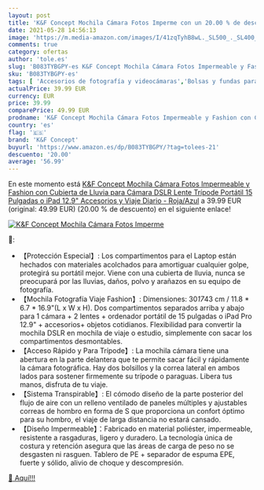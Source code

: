 ```yaml
---
layout: post
title: 'K&F Concept Mochila Cámara Fotos Imperme con un 20.00 % de descuento'
date: 2021-05-28 14:56:13
image: 'https://m.media-amazon.com/images/I/41zqTyhB8wL._SL500_._SL400_.jpg'
comments: true
category: ofertas
author: 'tole.es'
slug: 'B083TYBGPY-es K&F Concept Mochila Cámara Fotos Impermeable y Fashion con...'
sku: 'B083TYBGPY-es'
tags: [ 'Accesorios de fotografía y videocámaras','Bolsas y fundas para cámaras,  videocámaras y prismáticos','Electrónica','Fotografía y videocámaras','Mochilas para cámaras','k&f concept','mochila', ]
actualPrice: 39.99 EUR
currency: EUR
price: 39.99
comparePrice: 49.99 EUR
prodname: 'K&F Concept Mochila Cámara Fotos Impermeable y Fashion con Cubierta de Lluvia para Cámara DSLR  Lente  Trípode  Portátil 15 Pulgadas o iPad 12.9"  Accesorios y Viaje Diario - Roja/Azul'
country: 'es'
flag: '🇪🇸'
brand: 'K&F Concept'
buyurl: 'https://www.amazon.es/dp/B083TYBGPY/?tag=tolees-21'
descuento: '20.00'
average: '56.99'
---
```


En este momento está [K&F Concept Mochila Cámara Fotos Impermeable y Fashion con Cubierta de Lluvia para Cámara DSLR  Lente  Trípode  Portátil 15 Pulgadas o iPad 12.9"  Accesorios y Viaje Diario - Roja/Azul](https://www.amazon.es/dp/B083TYBGPY/?tag=tolees-21) a 39.99 EUR (original: 49.99 EUR) (20.00 %  de descuento) en el siguiente enlace!

[![K&F Concept Mochila Cámara Fotos Imperme](https://m.media-amazon.com/images/I/41zqTyhB8wL._SL500_._SL400_.jpg)](https://www.amazon.es/dp/B083TYBGPY/?tag=tolees-21)

🔎:

- 【Protección Especial】: Los compartimentos para el Laptop están hechados con materiales acolchados para amortiguar cualquier golpe, protegirá su portátil mejor. Viene con una cubierta de lluvia, nunca se preocupará por las lluvias, daños, polvo y arañazos en su equipo de fotografía.
- 【Mochila Fotografía Viaje Fashion】: Dimensiones: 30*17*43 cm / 11.8 * 6.7 * 16.9"(L x W x H). Dos compartimentos separados arriba y abajo para 1 cámara + 2 lentes + ordenador portátil de 15 pulgadas o iPad Pro 12.9" + accesorios+ objetos cotidianos. Flexibilidad para convertir la mochila DSLR en mochila de viaje o estudio, simplemente con sacar los compartimentos desmontables.
- 【Acceso Rápido y Para Trípode】: La mochila cámara tiene una abertura en la parte delantera que te permite sacar fácil y rápidamente la cámara fotográfica. Hay dos bolsillos y la correa lateral en ambos lados para sostener firmemente su trípode o paraguas. Libera tus manos, disfruta de tu viaje.
- 【Sistema Transpirable】: El cómodo diseño de la parte posterior del flujo de aire con un relleno ventilado de paneles múltiples y ajustables correas de hombro en forma de S que proporciona un confort óptimo para su hombro, el viaje de larga distancia no estará cansado.
- 【Diseño Impermeable】：Fabricado en material poliéster, impermeable, resistente a rasgaduras, ligero y duradero. La tecnología única de costura y retención asegura que las áreas de carga de peso no se desgasten ni rasguen. Tablero de PE + separador de espuma EPE, fuerte y sólido, alivio de choque y descompresión.

[🛒 Aquí!!!](https://www.amazon.es/dp/B083TYBGPY/?tag=tolees-21)

